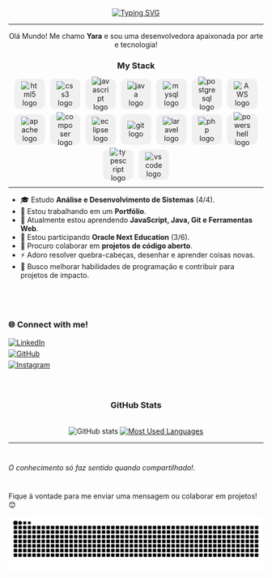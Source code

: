 <div align="center">
  <a href="https://git.io/typing-svg">
    <img src="https://readme-typing-svg.demolab.com?font=Fira+Code&weight=500&size=22&pause=1000&color=EEEEEE&center=true&vCenter=true&random=false&width=524&lines=%E2%8A%B9+Welcome+to+my+profile!+%CB%99%E1%B5%95%CB%99+%E2%8A%B9+" alt="Typing SVG">
  </a>
</div>

---

 <div align="center">
Olá Mundo! Me chamo <strong>Yara</strong> e sou uma desenvolvedora apaixonada por arte e tecnologia!  
 </div>


<div align="center">
    <h3>My Stack</h3>
    <div style="display: flex; flex-wrap: wrap; gap: 10px; justify-content: center;">
        <div style="width: 60px; height: 60px; background-color: #f0f0f0; border-radius: 10px; display: flex; justify-content: center; align-items: center;">
            <img src="https://cdn.jsdelivr.net/gh/devicons/devicon/icons/html5/html5-original.svg" width="35px" alt="html5 logo" />
        </div>
        <div style="width: 60px; height: 60px; background-color: #f0f0f0; border-radius: 10px; display: flex; justify-content: center; align-items: center;">
            <img src="https://cdn.jsdelivr.net/gh/devicons/devicon/icons/css3/css3-original.svg" width="35px" alt="css3 logo" />
        </div>
        <div style="width: 60px; height: 60px; background-color: #f0f0f0; border-radius: 10px; display: flex; justify-content: center; align-items: center;">
            <img src="https://cdn.jsdelivr.net/gh/devicons/devicon/icons/javascript/javascript-plain.svg" width="35px" alt="javascript logo" />
        </div>
        <div style="width: 60px; height: 60px; background-color: #f0f0f0; border-radius: 10px; display: flex; justify-content: center; align-items: center;">
            <img src="https://cdn.jsdelivr.net/gh/devicons/devicon/icons/java/java-original.svg" width="35px" alt="java logo" />
        </div>
        <div style="width: 60px; height: 60px; background-color: #f0f0f0; border-radius: 10px; display: flex; justify-content: center; align-items: center;">
            <img src="https://cdn.jsdelivr.net/gh/devicons/devicon/icons/mysql/mysql-original.svg" width="35px" alt="mysql logo" />
        </div>
        <div style="width: 60px; height: 60px; background-color: #f0f0f0; border-radius: 10px; display: flex; justify-content: center; align-items: center;">
            <img src="https://cdn.jsdelivr.net/gh/devicons/devicon/icons/postgresql/postgresql-original.svg" width="35px" alt="postgresql logo" />
        </div>
        <div style="width: 60px; height: 60px; background-color: #f0f0f0; border-radius: 10px; display: flex; justify-content: center; align-items: center;">
            <img src="https://cdn.jsdelivr.net/gh/devicons/devicon/icons/amazonwebservices/amazonwebservices-original-wordmark.svg" width="35px" alt="AWS logo" />
        </div>
        <div style="width: 60px; height: 60px; background-color: #f0f0f0; border-radius: 10px; display: flex; justify-content: center; align-items: center;">
            <img src="https://cdn.jsdelivr.net/gh/devicons/devicon/icons/apache/apache-plain.svg" width="35px" alt="apache logo" />
        </div>
        <div style="width: 60px; height: 60px; background-color: #f0f0f0; border-radius: 10px; display: flex; justify-content: center; align-items: center;">
            <img src="https://cdn.jsdelivr.net/gh/devicons/devicon/icons/composer/composer-original.svg" width="35px" alt="composer logo" />
        </div>
        <div style="width: 60px; height: 60px; background-color: #f0f0f0; border-radius: 10px; display: flex; justify-content: center; align-items: center;">
            <img src="https://cdn.jsdelivr.net/gh/devicons/devicon/icons/eclipse/eclipse-original-wordmark.svg" width="35px" alt="eclipse logo" />
        </div>
        <div style="width: 60px; height: 60px; background-color: #f0f0f0; border-radius: 10px; display: flex; justify-content: center; align-items: center;">
            <img src="https://cdn.jsdelivr.net/gh/devicons/devicon/icons/git/git-original.svg" width="35px" alt="git logo" />
        </div>
        <div style="width: 60px; height: 60px; background-color: #f0f0f0; border-radius: 10px; display: flex; justify-content: center; align-items: center;">
            <img src="https://cdn.jsdelivr.net/gh/devicons/devicon/icons/laravel/laravel-original.svg" width="35px" alt="laravel logo" />
        </div>
        <div style="width: 60px; height: 60px; background-color: #f0f0f0; border-radius: 10px; display: flex; justify-content: center; align-items: center;">
            <img src="https://cdn.jsdelivr.net/gh/devicons/devicon/icons/php/php-original.svg" width="35px" alt="php logo" />
        </div>
        <div style="width: 60px; height: 60px; background-color: #f0f0f0; border-radius: 10px; display: flex; justify-content: center; align-items: center;">
            <img src="https://cdn.jsdelivr.net/gh/devicons/devicon/icons/powershell/powershell-original.svg" width="35px" alt="powershell logo" />
        </div>
        <div style="width: 60px; height: 60px; background-color: #f0f0f0; border-radius: 10px; display: flex; justify-content: center; align-items: center;">
            <img src="https://cdn.jsdelivr.net/gh/devicons/devicon/icons/typescript/typescript-original.svg" width="35px" alt="typescript logo" />
        </div>
        <div style="width: 60px; height: 60px; background-color: #f0f0f0; border-radius: 10px; display: flex; justify-content: center; align-items: center;">
            <img src="https://cdn.jsdelivr.net/gh/devicons/devicon/icons/vscode/vscode-original.svg" width="35px" alt="vscode logo" />
        </div>
    </div>
</div>

</div>


---

- 🎓 Estudo **Análise e Desenvolvimento de Sistemas** (4/4).  
- 🔭 Estou trabalhando em um **Portfólio**.  
- 🌱 Atualmente estou aprendendo **JavaScript, Java, Git e Ferramentas Web**.
- 🌱 Estou participando **Oracle Next Education** (3/6).  
- 👯 Procuro colaborar em **projetos de código aberto**.  
- ⚡ Adoro resolver quebra-cabeças, desenhar e aprender coisas novas.  
- 🎯 Busco melhorar habilidades de programação e contribuir para projetos de impacto.

#

  <br>

  <img align="left" alt="" height="140px" src="study.gif">

<div style="text-align: left;" align="left">
    <h3>🌐 Connect with me!</h3>
    <a href="https://www.linkedin.com/in/yara-rosa-dev" target="_blank" style="display: block; margin: 5px 0;">
        <img src="https://img.shields.io/badge/LinkedIn-000?style=for-the-badge&logo=linkedin&logoColor=EEEEEE" alt="LinkedIn">
    </a>  
    <a href="https://github.com/yarazip" target="_blank" style="display: block; margin: 5px 0;">
        <img src="https://img.shields.io/badge/GitHub-000?style=for-the-badge&logo=github&logoColor=EEEEEE" alt="GitHub">
    </a>  
    <a href="https://instagram.com/ynharaart" target="_blank" style="display: block; margin: 5px 0;">
        <img src="https://img.shields.io/badge/Instagram-000?style=for-the-badge&logo=instagram&logoColor=EEEEEE" alt="Instagram">
    </a>  
</div>
        
  <br>

#

<div style="text-align: center;" align="center">
  <h3> GitHub Stats </h3>
  <br>
  <img src="https://github-readme-stats-git-masterrstaa-rickstaa.vercel.app/api?username=yarazip&hide_title=true&show_icons=true&include_all_commits=false&count_private=true&line_height=25&hide=issues&bg_color=000&title_color=EEEEEE&text_color=FFF&border_radius=3&border_color=EEEEEE&icon_color=EEEEEE&theme=jolly" alt="GitHub stats">

  <a href="https://github.com/yarazip/github-readme-stats">
    <img src="https://github-readme-stats-git-masterrstaa-rickstaa.vercel.app/api/top-langs/?username=yarazip&line_height=10&card_width=290&layout=compact&hide_title=false&count_private=true&langs_count=4&show_icons=true&title_color=EEEEEE&hide=html,scss,less&bg_color=000&text_color=8B8B8B&border_radius=3&border_color=EEEEEE&count_private=true" alt="Most Used Languages">
  </a>
</div>

---

#

_O conhecimento só faz sentido quando compartilhado!._

#

Fique à vontade para me enviar uma mensagem ou colaborar em projetos! 😊

<picture align="center">
  <source media="(prefers-color-scheme: dark)" srcset="https://raw.githubusercontent.com/yarazip/yarazip/output/github-contribution-grid-snake-dark.svg">
  <source media="(prefers-color-scheme: light)" srcset="https://raw.githubusercontent.com/yarazip/yarazip/output/github-contribution-grid-snake-dark.svg">
  <img align="center" alt="github contribution grid snake animation" src="https://raw.githubusercontent.com/yarazip/yarazip/output/github-contribution-grid-snake.svg">
</picture>

